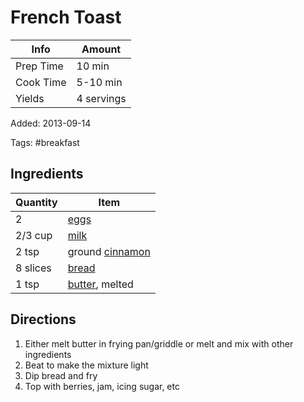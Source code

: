 # French Toast

| Info      | Amount     |
| --------- | ---------- |
| Prep Time | 10 min     |
| Cook Time | 5-10 min   |
| Yields    | 4 servings |

Added: 2013-09-14

Tags: #breakfast

## Ingredients

| Quantity | Item                                           |
| -------- | ---------------------------------------------- |
| 2        | [eggs](../_ingredients/cherry-tomato.md)       |
| 2/3 cup  | [milk](../_ingredients/milk.md)                |
| 2 tsp    | ground [cinnamon](../_ingredients/cinnamon.md) |
| 8 slices | [bread](../_ingredients/bread.md)              |
| 1 tsp    | [butter](../_ingredients/butter.md), melted    |

## Directions

1. Either melt butter in frying pan/griddle or melt and mix with other ingredients
2. Beat to make the mixture light
3. Dip bread and fry
4. Top with berries, jam, icing sugar, etc

